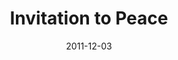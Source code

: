 ---
layout: message
category: message
series: "RSVP"
title: "Invitation to Peace"
date: 2011-12-03
message_id: 705
---